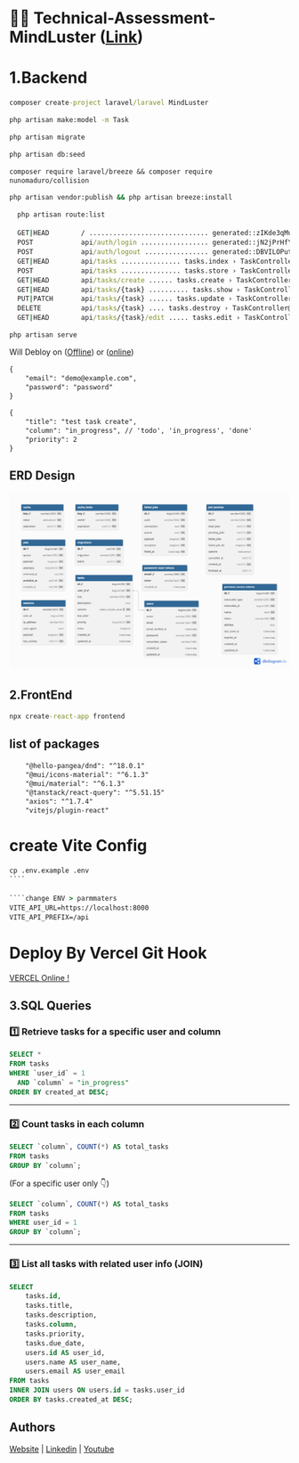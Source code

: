 # 👨&zwj;💻 Technical-Assessment-MindLuster ([Link](https://www.notion.so/Full-Stack-Developer-Assessment-Task-23024253613480749effdc8ed8efe2ee))

# 1.Backend

```cmd
composer create-project laravel/laravel MindLuster
```

```cmd
php artisan make:model -m Task
```

```cmd
php artisan migrate
```

```cmd
php artisan db:seed
```

```composer
composer require laravel/breeze && composer require nunomaduro/collision
```

```cmd
php artisan vendor:publish && php artisan breeze:install
```

```cmd
  php artisan route:list

  GET|HEAD        / .............................. generated::zIKde3qMuMYJtul8
  POST            api/auth/login ................. generated::jN2jPrHfY0Hk0GsR
  POST            api/auth/logout ................ generated::DBVILOPutwY82zBh
  GET|HEAD        api/tasks ............... tasks.index › TaskController@index
  POST            api/tasks ............... tasks.store › TaskController@store
  GET|HEAD        api/tasks/create ...... tasks.create › TaskController@create
  GET|HEAD        api/tasks/{task} .......... tasks.show › TaskController@show
  PUT|PATCH       api/tasks/{task} ...... tasks.update › TaskController@update
  DELETE          api/tasks/{task} .... tasks.destroy › TaskController@destroy
  GET|HEAD        api/tasks/{task}/edit ..... tasks.edit › TaskController@edit
```

```cmd
php artisan serve
```

Will Debloy on ([Offline](http://localhost:8000)) or ([online](https://task.fadaa-marketing.com/request-docs/))

```Demo auth :post | endpoint :  api/auth/login
{
    "email": "demo@example.com",
    "password": "password"
}
```

```Demo Product :post | endpoint : api/tasks  | edit-endpoint: api/tasks/46
{
    "title": "test task create",
    "column": "in_progress", // 'todo', 'in_progress', 'done'
    "priority": 2
}
```

## ERD Design

![alt text](https://raw.githubusercontent.com/yahongie2014/Technical-Assessment-MindLuster/refs/heads/main/TASK%20DIAGRAM.png)

## 2.FrontEnd

```cmd
npx create-react-app frontend
```

## list of packages

```
    "@hello-pangea/dnd": "^18.0.1"
    "@mui/icons-material": "^6.1.3"
    "@mui/material": "^6.1.3"
    "@tanstack/react-query": "^5.51.15"
    "axios": "^1.7.4"
    "vitejs/plugin-react"
```

# create Vite Config

`````cmd
cp .env.example .env
````

````change ENV > parmmaters
VITE_API_URL=https://localhost:8000
VITE_API_PREFIX=/api
`````

# Deploy By Vercel Git Hook

[VERCEL Online !](https://technical-assessment-mind-luster.vercel.app/)

## 3.SQL Queries

### 1️⃣ Retrieve tasks for a specific user and column

```sql
SELECT *
FROM tasks
WHERE `user_id` = 1
  AND `column` = "in_progress"
ORDER BY created_at DESC;
```

---

### 2️⃣ Count tasks in each column

```sql
SELECT `column`, COUNT(*) AS total_tasks
FROM tasks
GROUP BY `column`;
```

(For a specific user only 👇)

```sql
SELECT `column`, COUNT(*) AS total_tasks
FROM tasks
WHERE user_id = 1
GROUP BY `column`;
```

---

### 3️⃣ List all tasks with related user info (JOIN)

```sql
SELECT
    tasks.id,
    tasks.title,
    tasks.description,
    tasks.column,
    tasks.priority,
    tasks.due_date,
    users.id AS user_id,
    users.name AS user_name,
    users.email AS user_email
FROM tasks
INNER JOIN users ON users.id = tasks.user_id
ORDER BY tasks.created_at DESC;
```

## Authors

[Website](https://www.coder79.me/)
| [Linkedin](https://www.linkedin.com/in/devahmedsaeed/)
| [Youtube](https://www.youtube.com/AhmedSaeedcoder79/)
